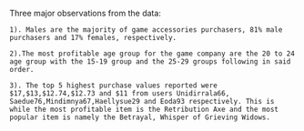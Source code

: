 Three major observations from the data:

    1). Males are the majority of game accessories purchasers, 81% male purchasers and 17% females, respectively.

    2).The most profitable age group for the game company are the 20 to 24 age group with the 15-19 group and the 25-29 groups following in said order.

    3). The top 5 highest purchase values reported were $17,$13,$12.74,$12.73 and $11 from users Unidirrala66, Saedue76,Mindimnya67,Haellysue29 and Eoda93 respectively. This is while the most profitable item is the Retribution Axe and the most popular item is namely the Betrayal, Whisper of Grieving Widows.